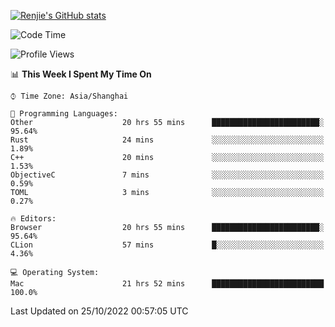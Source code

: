 [![Renjie's GitHub stats](https://github-readme-stats.vercel.app/api?username=liurenjie1024&show_icons=true&theme=chartreuse-dark)](https://github.com/anuraghazra/github-readme-stats)

<!--START_SECTION:waka-->
![Code Time](http://img.shields.io/badge/Code%20Time-260%20hrs%2044%20mins-blue)

![Profile Views](http://img.shields.io/badge/Profile%20Views-7-blue)

📊 **This Week I Spent My Time On** 

```text
⌚︎ Time Zone: Asia/Shanghai

💬 Programming Languages: 
Other                    20 hrs 55 mins      ████████████████████████░   95.64% 
Rust                     24 mins             ░░░░░░░░░░░░░░░░░░░░░░░░░   1.89% 
C++                      20 mins             ░░░░░░░░░░░░░░░░░░░░░░░░░   1.53% 
ObjectiveC               7 mins              ░░░░░░░░░░░░░░░░░░░░░░░░░   0.59% 
TOML                     3 mins              ░░░░░░░░░░░░░░░░░░░░░░░░░   0.27%

🔥 Editors: 
Browser                  20 hrs 55 mins      ████████████████████████░   95.64% 
CLion                    57 mins             █░░░░░░░░░░░░░░░░░░░░░░░░   4.36%

💻 Operating System: 
Mac                      21 hrs 52 mins      █████████████████████████   100.0%

```


 Last Updated on 25/10/2022 00:57:05 UTC
<!--END_SECTION:waka-->

